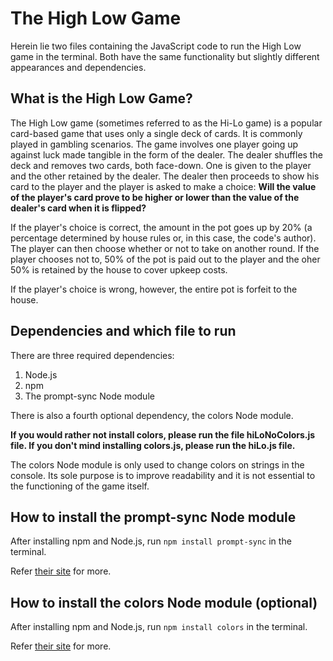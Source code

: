 # The High Low Game

Herein lie two files containing the JavaScript code to run the High Low game in the terminal. Both have the same functionality but slightly different appearances and dependencies.

## What is the High Low Game?

The High Low game (sometimes referred to as the Hi-Lo game) is a popular card-based game that uses only a single deck of cards. It is commonly played in gambling scenarios. The game involves one player going up against luck made tangible in the form of the dealer. The dealer shuffles the deck and removes two cards, both face-down. One is given to the player and the other retained by the dealer. The dealer then proceeds to show his card to the player and the player is asked to make a choice: **Will the value of the player's card prove to be higher or lower than the value of the dealer's card when it is flipped?**

If the player's choice is correct, the amount in the pot goes up by 20% (a percentage determined by house rules or, in this case, the code's author). The player can then choose whether or not to take on another round. If the player chooses not to, 50% of the pot is paid out to the player and the oher 50% is retained by the house to cover upkeep costs.

If the player's choice is wrong, however, the entire pot is forfeit to the house.

## Dependencies and which file to run

There are three required dependencies:
1. Node.js
2. npm
3. The prompt-sync Node module

There is also a fourth optional dependency, the colors Node module.

**If you would rather not install colors, please run the file hiLoNoColors.js file. If you don't mind installing colors.js, please run the hiLo.js file.**

The colors Node module is only used to change colors on strings in the console. Its sole purpose is to improve readability and it is not essential to the functioning of the game itself.

## How to install the prompt-sync Node module

After installing npm and Node.js, run `npm install prompt-sync` in the terminal.

Refer [their site](https://www.npmjs.com/package/prompt-sync) for more.

## How to install the colors Node module (optional)

After installing npm and Node.js, run `npm install colors` in the terminal.

Refer [their site](https://www.npmjs.com/package/colors) for more.